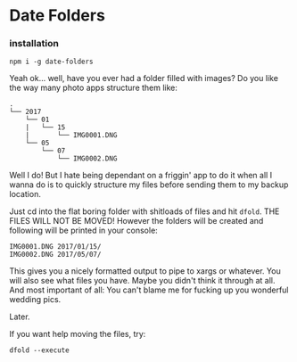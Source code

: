 # Date Folders

### installation

    npm i -g date-folders

Yeah ok... well, have you ever had a folder filled with images? Do you like the way many photo apps structure them like:

    .
    └── 2017
        └── 01
        |   └── 15
        |       └── IMG0001.DNG
        └── 05
            └── 07
                └── IMG0002.DNG

Well I do! But I hate being dependant on a friggin' app to do it when all I wanna do is to quickly structure my files before sending them to my backup location.

Just cd into the flat boring folder with shitloads of files and hit `dfold`. THE FILES WILL NOT BE MOVED! However the folders will be created and following will be printed in your console:

    IMG0001.DNG 2017/01/15/
    IMG0002.DNG 2017/05/07/

This gives you a nicely formatted output to pipe to xargs or whatever. You will also see what files you have. Maybe you didn't think it through at all. And most important of all: You can't blame me for fucking up you wonderful wedding pics.

Later.

If you want help moving the files, try:

    dfold --execute
